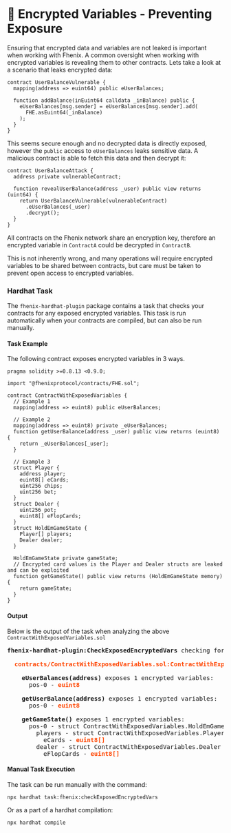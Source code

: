 # 🔎 Encrypted Variables - Preventing Exposure

Ensuring that encrypted data and variables are not leaked is important when working with Fhenix. A common oversight when working with encrypted variables is revealing them to other contracts. Lets take a look at a scenario that leaks encrypted data:

```solidity
contract UserBalanceVulnerable {
  mapping(address => euint64) public eUserBalances;

  function addBalance(inEuint64 calldata _inBalance) public {
    eUserBalances[msg.sender] = eUserBalances[msg.sender].add(
      FHE.asEuint64(_inBalance)
    );
  }
}
```

This seems secure enough and no decrypted data is directly exposed, however the `public` access to `eUserBalances` leaks sensitive data. A malicious contract is able to fetch this data and then decrypt it:

```solidity
contract UserBalanceAttack {
  address private vulnerableContract;

  function revealUserBalance(address _user) public view returns (uint64) {
    return UserBalanceVulnerable(vulnerableContract)
      .eUserBalances(_user)
      .decrypt();
  }
}
```

All contracts on the Fhenix network share an encryption key, therefore an encrypted variable in `ContractA` could be decrypted in `ContractB`.

This is not inherently wrong, and many operations will require encrypted variables to be shared between contracts, but care must be taken to prevent open access to encrypted variables.

### Hardhat Task

The `fhenix-hardhat-plugin` package contains a task that checks your contracts for any exposed encrypted variables. This task is run automatically when your contracts are compiled, but can also be run manually.

#### Task Example

The following contract exposes encrypted variables in 3 ways.

```solidity
pragma solidity >=0.8.13 <0.9.0;

import "@fhenixprotocol/contracts/FHE.sol";

contract ContractWithExposedVariables {
  // Example 1
  mapping(address => euint8) public eUserBalances;

  // Example 2
  mapping(address => euint8) private _eUserBalances;
  function getUserBalance(address _user) public view returns (euint8) {
    return _eUserBalances[_user];
  }

  // Example 3
  struct Player {
    address player;
    euint8[] eCards;
    uint256 chips;
    uint256 bet;
  }
  struct Dealer {
    uint256 pot;
    euint8[] eFlopCards;
  }
  struct HoldEmGameState {
    Player[] players;
    Dealer dealer;
  }

  HoldEmGameState private gameState;
  // Encrypted card values is the Player and Dealer structs are leaked and can be exploited
  function getGameState() public view returns (HoldEmGameState memory) {
    return gameState;
  }
}
```

#### Output

Below is the output of the task when analyzing the above `ContractWithExposedVariables.sol`

<pre>
<b>fhenix-hardhat-plugin:CheckExposedEncryptedVars</b> checking for exposed encrypted variables....

  <b style="color:orangered">contracts/ContractWithExposedVariables.sol:ContractWithExposedVariables</b>

    <b>eUserBalances(address)</b> exposes 1 encrypted variables:
      pos-0 - <b style="color:orangered">euint8</b>

    <b/>getUserBalance(address)</b> exposes 1 encrypted variables:
      pos-0 - <b style="color:orangered">euint8</b>

    <b/>getGameState()</b> exposes 1 encrypted variables:
      pos-0 - struct ContractWithExposedVariables.HoldEmGameState
        players - struct ContractWithExposedVariables.Player[]
          eCards - <b style="color:orangered">euint8[]</b>
        dealer - struct ContractWithExposedVariables.Dealer
          eFlopCards - <b style="color:orangered">euint8[]</b>
</pre>

#### Manual Task Execution

The task can be run manually with the command:

```
npx hardhat task:fhenix:checkExposedEncryptedVars
```

Or as a part of a hardhat compilation:

```
npx hardhat compile
```
